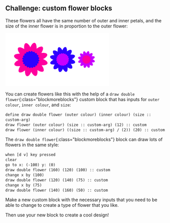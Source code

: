 ## Challenge: custom flower blocks

These flowers all have the same number of outer and inner petals, and the size of the inner flower is in proportion to the outer flower: 
 
![screenshot](images/flower-double-flowers.png)

You can create flowers like this with the help of a `draw double flower`{:class="blockmoreblocks"} custom block that has inputs for `outer colour`, `inner colour`, and `size`:

```blocks
define draw double flower (outer colour) (inner colour) (size :: custom-arg)
draw flower (outer colour) (size :: custom-arg) (12) :: custom
draw flower (inner colour) ((size :: custom-arg) / (2)) (20) :: custom
```

The `draw double flower`{:class="blockmoreblocks"} block can draw lots of flowers in the same style:

```blocks
when [d v] key pressed
clear
go to x: (-100) y: (0)
draw double flower (160) (120) (100) :: custom
change x by (100)
draw double flower (120) (140) (75) :: custom
change x by (75)
draw double flower (140) (160) (50) :: custom
```

Make a new custom block with the necessary inputs that you need to be able to change to create a type of flower that you like.

Then use your new block to create a cool design! 
